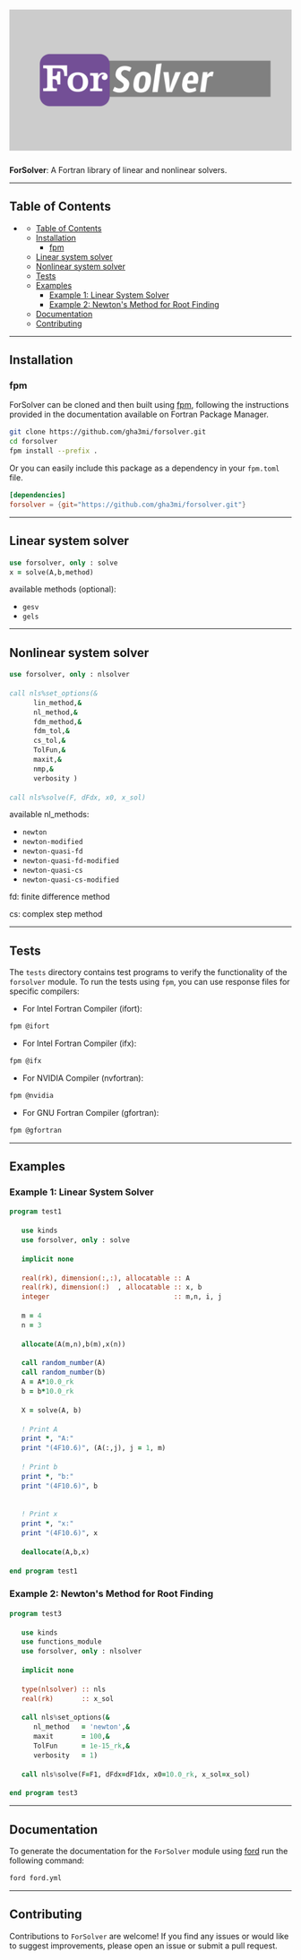 ![ForSolver](media/logo.png)
============

**ForSolver**: A Fortran library of linear and nonlinear solvers.

-----

## Table of Contents
- [](#)
  - [Table of Contents](#table-of-contents)
  - [Installation](#installation)
    - [fpm](#fpm)
  - [Linear system solver](#linear-system-solver)
  - [Nonlinear system solver](#nonlinear-system-solver)
  - [Tests](#tests)
  - [Examples](#examples)
    - [Example 1: Linear System Solver](#example-1-linear-system-solver)
    - [Example 2: Newton's Method for Root Finding](#example-2-newtons-method-for-root-finding)
  - [Documentation](#documentation)
  - [Contributing](#contributing)
-----

## Installation

### fpm
ForSolver can be cloned and then built using [fpm](https://github.com/fortran-lang/fpm), following the instructions provided in the documentation available on Fortran Package Manager.

```bash
git clone https://github.com/gha3mi/forsolver.git
cd forsolver
fpm install --prefix .
```

Or you can easily include this package as a dependency in your `fpm.toml` file.

```toml
[dependencies]
forsolver = {git="https://github.com/gha3mi/forsolver.git"}
```
-----

## Linear system solver
```fortran
use forsolver, only : solve
x = solve(A,b,method)
```
available methods (optional):
- ```gesv```
- ```gels```
-----

## Nonlinear system solver
```fortran
use forsolver, only : nlsolver

call nls%set_options(&
      lin_method,&
      nl_method,&
      fdm_method,&
      fdm_tol,&
      cs_tol,&
      TolFun,&
      maxit,&
      nmp,&
      verbosity )

call nls%solve(F, dFdx, x0, x_sol)
```
available nl_methods:
- ```newton```
- ```newton-modified```
- ```newton-quasi-fd```
- ```newton-quasi-fd-modified```
- ```newton-quasi-cs```
- ```newton-quasi-cs-modified```

fd: finite difference method

cs: complex step method

-----

## Tests

The `tests` directory contains test programs to verify the functionality of the `forsolver` module. To run the tests using `fpm`, you can use response files for specific compilers:

- For Intel Fortran Compiler (ifort):
```bash
fpm @ifort
```

- For Intel Fortran Compiler (ifx):
```bash
fpm @ifx
```

- For NVIDIA Compiler (nvfortran):
```bash
fpm @nvidia
```

- For GNU Fortran Compiler (gfortran):
```bash
fpm @gfortran
```
-----

## Examples

### Example 1: Linear System Solver

```fortran
program test1

   use kinds
   use forsolver, only : solve

   implicit none

   real(rk), dimension(:,:), allocatable :: A
   real(rk), dimension(:)  , allocatable :: x, b
   integer                               :: m,n, i, j

   m = 4
   n = 3

   allocate(A(m,n),b(m),x(n))

   call random_number(A)
   call random_number(b)
   A = A*10.0_rk
   b = b*10.0_rk

   X = solve(A, b)

   ! Print A
   print *, "A:"
   print "(4F10.6)", (A(:,j), j = 1, m)

   ! Print b
   print *, "b:"
   print "(4F10.6)", b


   ! Print x
   print *, "x:"
   print "(4F10.6)", x

   deallocate(A,b,x)

end program test1
```

### Example 2: Newton's Method for Root Finding

```fortran
program test3

   use kinds
   use functions_module
   use forsolver, only : nlsolver

   implicit none

   type(nlsolver) :: nls
   real(rk)       :: x_sol

   call nls%set_options(&
      nl_method   = 'newton',&
      maxit       = 100,&
      TolFun      = 1e-15_rk,&
      verbosity   = 1)

   call nls%solve(F=F1, dFdx=dF1dx, x0=10.0_rk, x_sol=x_sol)

end program test3
```
-----

## Documentation
To generate the documentation for the `ForSolver` module using [ford](https://github.com/Fortran-FOSS-Programmers/ford) run the following command:
```bash
ford ford.yml
```
-----

## Contributing
Contributions to `ForSolver` are welcome! If you find any issues or would like to suggest improvements, please open an issue or submit a pull request.